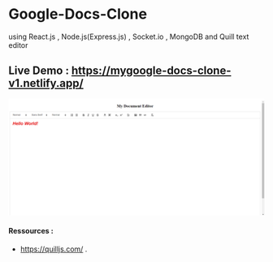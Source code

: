 # Google-Docs-Clone

using React.js , Node.js(Express.js) , Socket.io , MongoDB and Quill text editor 
## Live Demo : https://mygoogle-docs-clone-v1.netlify.app/
![Google Docs](google_docs.png)

#### Ressources :
- https://quilljs.com/ .
